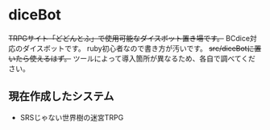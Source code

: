 # diceBot
~~TRPGサイト「どどんとふ」で使用可能なダイスボット置き場です。~~
BCdice対応のダイスボットです。
ruby初心者なので書き方が汚いです。
~~src/diceBotに置いたら使えるはず。~~
ツールによって導入箇所が異なるため、各自で調べてください。

## 現在作成したシステム
- SRSじゃない世界樹の迷宮TRPG
